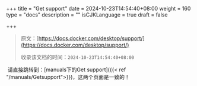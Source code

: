 +++
title = "Get support"
date = 2024-10-23T14:54:40+08:00
weight = 160
type = "docs"
description = ""
isCJKLanguage = true
draft = false

+++

> 原文：[https://docs.docker.com/desktop/support/](https://docs.docker.com/desktop/support/)
>
> 收录该文档的时间：`2024-10-23T14:54:40+08:00`



​	请直接跳转到：[manuals下的Get support]({{< ref "/manuals/Getsupport">}})，这两个页面是一致的！
